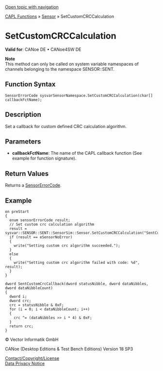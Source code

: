 [Open topic with navigation](../../../../../CANoeDEFamily.htm#Topics/CAPLFunctions/Sensor/Functions/CAPLfunctionSetCustomCRCCalculation.md)

[CAPL Functions](../../CAPLfunctions.md) » [Sensor](../CAPLfunctionsSensorOverview.md) » SetCustomCRCCalculation

# SetCustomCRCCalculation

**Valid for**: CANoe DE • CANoe4SW DE

**Note**  
This method can only be called on system variable namespaces of channels belonging to the namespace SENSOR::SENT.

## Function Syntax

```plaintext
SensorErrorCode sysvarSensorNamespace.SetCustomCRCCalculation(char[] callbackFctName);
```

## Description

Set a callback for custom defined CRC calculation algorithm.

## Parameters

- **callbackFctName**: The name of the CAPL callback function (See example for function signature).

## Return Values

Returns a [SensorErrorCode](../CAPLfunctionsSensorEnumeration.md).

## Example

```plaintext
on preStart
{
  enum sensorErrorCode result;
  // Set custom crc calculation algorithm
  result = sysvar::SENSOR::SENT::SensorSim::Sensor.SetCustomCRCCalculation("SentCustomCrcCallback");
  if (result == eSensorNoError)
  {
    write("Setting custom crc algorithm succeeded.");
  }
  else
  {
    write("Setting custom crc algorithm failed with code: %d", result);
  }
}

dword SentCustomCrcCallback(dword statusNibble, dword dataNibbles, dword dataNibbleCount)
{
  dword i;
  dword crc;
  crc = statusNibble & 0xF;
  for (i = 0; i < dataNibbleCount; i++)
  {
    crc ^= (dataNibbles >> i * 4) & 0xF;
  }
  return crc;
}
```

© Vector Informatik GmbH

CANoe (Desktop Editions & Test Bench Editions) Version 18 SP3

[Contact/Copyright/License](../../../Shared/ContactCopyrightLicense.md)  
[Data Privacy Notice](https://www.vector.com/int/en/company/get-info/privacy-policy/)
